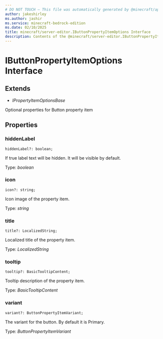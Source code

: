 ```yaml
---
# DO NOT TOUCH — This file was automatically generated by @minecraft/api-docs-generator, to report problems file an issue at https://github.com/Mojang/minecraft-scripting-libraries
author: jakeshirley
ms.author: jashir
ms.service: minecraft-bedrock-edition
ms.date: 02/10/2025
title: minecraft/server-editor.IButtonPropertyItemOptions Interface
description: Contents of the @minecraft/server-editor.IButtonPropertyItemOptions class.
---
```

# IButtonPropertyItemOptions Interface

## Extends
- *IPropertyItemOptionsBase*

Optional properties for Button property item

## Properties

### **hiddenLabel**
`hiddenLabel?: boolean;`

If true label text will be hidden. It will be visible by default.

Type: *boolean*

### **icon**
`icon?: string;`

Icon image of the property item.

Type: *string*

### **title**
`title?: LocalizedString;`

Localized title of the property item.

Type: *LocalizedString*

### **tooltip**
`tooltip?: BasicTooltipContent;`

Tooltip description of the property item.

Type: *BasicTooltipContent*

### **variant**
`variant?: ButtonPropertyItemVariant;`

The variant for the button. By default it is Primary.

Type: *ButtonPropertyItemVariant*
